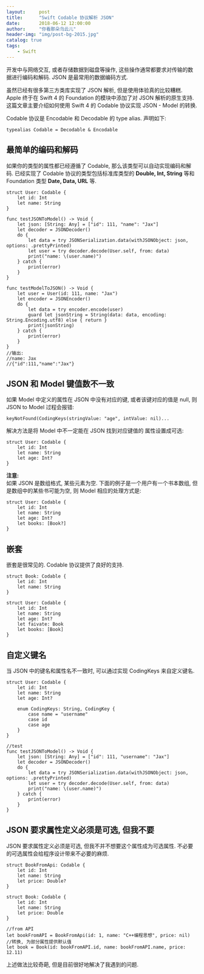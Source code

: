 ```yaml
---
layout:     post
title:      "Swift Codable 协议解析 JSON"
date:       2018-06-12 12:00:00
author:     "你看那朵乌云儿"
header-img: "img/post-bg-2015.jpg"
catalog: true
tags:
    - Swift
---
```


开发中与网络交互, 或者存储数据到磁盘等操作, 这些操作通常都要求对传输的数据进行编码和解码. JSON 是最常用的数据编码方式.   

虽然已经有很多第三方类库实现了 JSON 解析, 但是使用体验真的比较糟糕.  
Apple 终于在 Swift 4 的 Foundation 的模块中添加了对 JSON 解析的原生支持.    
这篇文章主要介绍如何使用 Swift 4 的 Codable 协议实现 JSON - Model 的转换.

Codable 协议是 Encodable 和 Decodable 的 type alias. 声明如下:   
	
	typealias Codable = Decodable & Encodable
	
## 最简单的编码和解码

如果你的类型的属性都已经遵循了 Codable, 那么该类型可以自动实现编码和解码. 已经实现了 Codable 协议的类型包括标准库类型的 **Double, Int, String** 等和 Foundation 类型 **Date, Data, URL** 等.

	struct User: Codable {
   		let id: Int
   		let name: String
	}
	
	func testJSONToModel() -> Void {
        let json: [String: Any] = ["id": 111, "name": "Jax"]
        let decoder = JSONDecoder()
        do {
            let data = try JSONSerialization.data(withJSONObject: json, options: .prettyPrinted)
            let user = try decoder.decode(User.self, from: data)
            print("name: \(user.name)")
        } catch {
            print(error)
        }
    }
    
    func testModelToJSON() -> Void {
        let user = User(id: 111, name: "Jax")
        let encoder = JSONEncoder()
        do {
            let data = try encoder.encode(user)
            guard let jsonString = String(data: data, encoding: String.Encoding.utf8) else { return }
            print(jsonString)
        } catch {
            print(error)
        }
    }	
	//输出:
	//name: Jax
	//{"id":111,"name":"Jax"}

## JSON 和 Model 键值数不一致

如果 Model 中定义的属性在 JSON 中没有对应的键, 或者该键对应的值是 null, 则 JSON to Model 过程会报错:

	keyNotFound(CodingKeys(stringValue: "age", intValue: nil)...
	
解决方法是将 Model 中不一定能在 JSON 找到对应键值的 属性设置成可选:

	struct User: Codable {
		let id: Int
		let name: String
   		let age: Int?
	}

**注意:**  
如果 JSON 是数组格式, 某些元素为空. 下面的例子是一个用户有一个书本数组, 但是数组中的某些书可能为空, 则 Model 相应的处理方式是:

	struct User: Codable {
		let id: Int
		let name: String
   		let age: Int?
   		let books: [Book?]
	}

## 嵌套

嵌套是很常见的. Codable 协议提供了良好的支持.

	struct Book: Codable {
   		let id: Int
   		let name: String
	}

	struct User: Codable {
   		let id: Int
   		let name: String
   		let age: Int?
   		let faivate: Book
   		let books: [Book]
	}

## 自定义键名

当 JSON 中的键名和属性名不一致时, 可以通过实现 CodingKeys 来自定义键名.

	struct User: Codable {
   		let id: Int
	 	let name: String
   		let age: Int?
    
   		enum CodingKeys: String, CodingKey {
      		case name = "username"
			case id
			case age
		}
	}
	
	//test
	func testJSONToModel() -> Void {
        let json: [String: Any] = ["id": 111, "username": "Jax"]
        let decoder = JSONDecoder()
        do {
            let data = try JSONSerialization.data(withJSONObject: json, options: .prettyPrinted)
            let user = try decoder.decode(User.self, from: data)
            print("name: \(user.name)")
        } catch {
            print(error)
        }
    }

## JSON 要求属性定义必须是可选, 但我不要

JSON 要求属性定义必须是可选, 但我不并不想要这个属性成为可选属性. 不必要的可选属性会给程序设计带来不必要的麻烦.

	struct BookFromApi: Codable {
   		let id: Int
   		let name: String
  		let price: Double?
	}

	struct Book: Codable {
   		let id: Int
   		let name: String
   		let price: Double
	}
	
	//from API
	let bookFromAPI = BookFromApi(id: 1, name: "C++编程思想", price: nil)
	//转换, 为部分属性提供默认值
	let book = Book(id: bookFromAPI.id, name: bookFromAPI.name, price: 12.11)
	
上述做法比较奇葩, 但是目前很好地解决了我遇到的问题.

